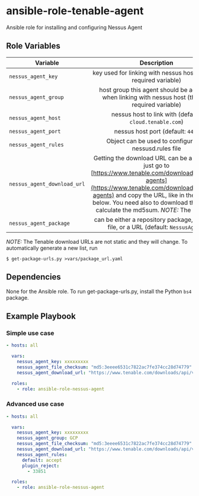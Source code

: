 # ansible-role-tenable-agent

Ansible role for installing and configuring Nessus Agent

## Role Variables

| Variable                    |                                                                                                                                         Description                                                                                                                                          |
| --------------------------- | :------------------------------------------------------------------------------------------------------------------------------------------------------------------------------------------------------------------------------------------------------------------------------------------: |
| `nessus_agent_key`          |                                                                                                             key used for linking with nessus host (this is a required variable)                                                                                                              |
| `nessus_agent_group`        |                                                                                             host group this agent should be added to when linking with nessus host (this is a required variable)                                                                                             |
| `nessus_agent_host`         |                                                                                                                   nessus host to link with (default: `cloud.tenable.com`)                                                                                                                    |
| `nessus_agent_port`         |                                                                                                                              nessus host port (default: `443`)                                                                                                                               |
| `nessus_agent_rules`        |                                                                                                                    Object can be used to configure the nessusd.rules file                                                                                                                    |
| `nessus_agent_download_url` | Getting the download URL can be a bit tricky, just go to [https://www.tenable.com/downloads/nessus-agents](https://www.tenable.com/downloads/nessus-agents) and copy the URL, like in the example below. You need also to download the file and calculate the md5sum. _NOTE:_ The Link is nt |
| `nessus_agent_package`      |                                                                                                    can be either a repository package, path to a file, or a URL (default: `NessusAgent`)                                                                                                     |

_NOTE:_ The Tenable download URLs are not static and they will change. To automatically generate a new list, run

```
$ get-package-urls.py >vars/package_url.yaml
```

## Dependencies

None for the Ansible role. To run get-package-urls.py, install the Python `bs4` package.

## Example Playbook

### Simple use case

```yaml
- hosts: all

  vars:
    nessus_agent_key: xxxxxxxxx
    nessus_agent_file_checksum: "md5:3eeee6531c7822ac7fe374cc28d74779"
    nessus_agent_download_url: "https://www.tenable.com/downloads/api/v1/public/pages/nessus-agents/downloads/12176/download?i_agree_to_tenable_license_agreement=true" # NessusAgent-8.2.2-ubuntu1110_amd64.deb

  roles:
    - role: ansible-role-nessus-agent
```

### Advanced use case

```yaml
- hosts: all

  vars:
    nessus_agent_key: xxxxxxxxx
    nessus_agent_group: GCP
    nessus_agent_file_checksum: "md5:3eeee6531c7822ac7fe374cc28d74779"
    nessus_agent_download_url: "https://www.tenable.com/downloads/api/v1/public/pages/nessus-agents/downloads/12176/download?i_agree_to_tenable_license_agreement=true" # NessusAgent-8.2.2-ubuntu1110_amd64.deb
    nessus_agent_rules:
      default: accept
      plugin_reject:
        - 33851

  roles:
    - role: ansible-role-nessus-agent
```
